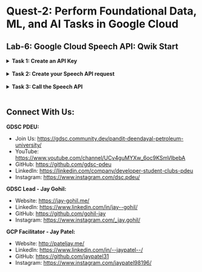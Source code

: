 # Quest-2: Perform Foundational Data, ML, and AI Tasks in Google Cloud
## Lab-6: Google Cloud Speech API: Qwik Start

<details> 
  <summary><b>Task 1: Create an API Key</b></summary>
  <br/>
  <p>
    
1. To create an API key, click Navigation menu > APIs & services > Credentials:
    
2. Then click Create credentials:
  
3. In the drop down menu, select API key:

4. Copy the key you just generated and click Close.
    
5. In order to perform next steps please connect to the instance provisioned for you via ssh. Open the Navigation menu and select Compute Engine. You should see the following provisioned linux instanc
    
6. Click on the SSH button. You will be brought to an interactive shell. In the command line, enter in the following, replacing <YOUR_API_KEY> with the key you just copied:
    ```
    export API_KEY=<YOUR_API_KEY>
    ```
    
  </p>
</details>
<br/>
  
<details> 
  <summary><b>Task 2: Create your Speech API request</b></summary>
  <br/>
  <p>
    
1. Create request.json in SSH command line. You'll use this to build your request to the speech API:
    ```
    touch request.json
    ```

2. Now open the request.json using your preferred command line editor (nano, vim, emacs) or gcloud. Add the following to your request.json file, using the uri value of the sample raw audio file
    ```
    {
      "config": {
          "encoding":"FLAC",
          "languageCode": "en-US"
      },
      "audio": {
          "uri":"gs://cloud-samples-tests/speech/brooklyn.flac"
      }
    }
    ```
    
    
  </p>
</details>
<br/>
    
    
<details> 
  <summary><b>Task 3: Call the Speech API</b></summary>
  <br/>
  <p>
    
1. Pass your request body, along with the API key environment variable, to the Speech API with the following curl command (all in one single command line):
    ```
    curl -s -X POST -H "Content-Type: application/json" --data-binary @request.json \
    "https://speech.googleapis.com/v1/speech:recognize?key=${API_KEY}"
    ```

2. You created an Speech API request then called the Speech API. Run the following command to save the response in a result.json file:
    ```
    curl -s -X POST -H "Content-Type: application/json" --data-binary @request.json \
    "https://speech.googleapis.com/v1/speech:recognize?key=${API_KEY}" > result.json
    ```
    
    
  </p>
</details>
<br/>



## Connect With Us:

**GDSC PDEU:**
- Join Us: https://gdsc.community.dev/pandit-deendayal-petroleum-university/
- YouTube: https://www.youtube.com/channel/UCv4guMYXw_6oc9KSmVlbebA
- GitHub: https://github.com/gdsc-pdeu
- LinkedIn: https://linkedin.com/company/developer-student-clubs-pdeu
- Instagram: https://www.instagram.com/dsc.pdeu/

**GDSC Lead - Jay Gohil:**
- Website: https://jay-gohil.me/
- LinkedIn: https://www.linkedin.com/in/jay--gohil/
- GitHub: https://github.com/gohil-jay
- Instagram: https://www.instagram.com/_jay.gohil/

**GCP Facilitator - Jay Patel:**
- Website: http://pateljay.me/
- LinkedIn: https://www.linkedin.com/in/--jaypatel--/
- GitHub: https://github.com/jaypatel31
- Instagram: https://www.instagram.com/jaypatel98196/
